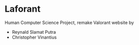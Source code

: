 # Laforant
Human Computer Science Project, remake Valorant website by
- Reynald Slamat Putra
- Christopher Vinantius
